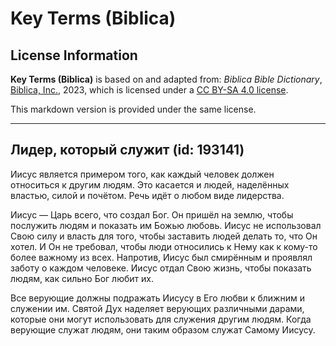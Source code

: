 # Key Terms (Biblica)

## License Information

**Key Terms (Biblica)** is based on and adapted from: _Biblica Bible Dictionary_, [Biblica, Inc.](https://www.biblica.com/), 2023, which is licensed under a [CC BY-SA 4.0 license](https://creativecommons.org/licenses/by-sa/4.0/legalcode.en).

This markdown version is provided under the same license.



--------------------------------

## Лидер, который служит (id: 193141)

Иисус является примером того, как каждый человек должен относиться к другим людям. Это касается и людей, наделённых властью, силой и почётом. Речь идёт о любом виде лидерства. 

Иисус — Царь всего, что создал Бог. Он пришёл на землю, чтобы послужить людям и показать им Божью любовь. Иисус не использовал Свою силу и власть для того, чтобы заставить людей делать то, что Он хотел. И Он не требовал, чтобы люди относились к Нему как к кому\-то более важному из всех. Напротив, Иисус был смирённым и проявлял заботу о каждом человеке. Иисус отдал Свою жизнь, чтобы показать людям, как сильно Бог любит их. 

Все верующие должны подражать Иисусу в Его любви к ближним и служении им. Святой Дух наделяет верующих различными дарами, которые они могут использовать для служения другим людям. Когда верующие служат людям, они таким образом служат Самому Иисусу.


